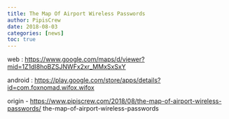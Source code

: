```yaml
---
title: The Map Of Airport Wireless Passwords
author: PipisCrew
date: 2018-08-03
categories: [news]
toc: true
---
```


web :
https://www.google.com/maps/d/viewer?mid=1Z1dI8hoBZSJNWFx2xr_MMxSxSxY

android :
https://play.google.com/store/apps/details?id=com.foxnomad.wifox.wifox

origin - https://www.pipiscrew.com/2018/08/the-map-of-airport-wireless-passwords/ the-map-of-airport-wireless-passwords